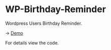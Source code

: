 # WP-Birthday-Reminder
 Wordpress Users Birthday Reminder. 

 -> [Demo](https://cayarasi.com "Çay Arası - Bi Dolu Muhabbet")

For details view the code.